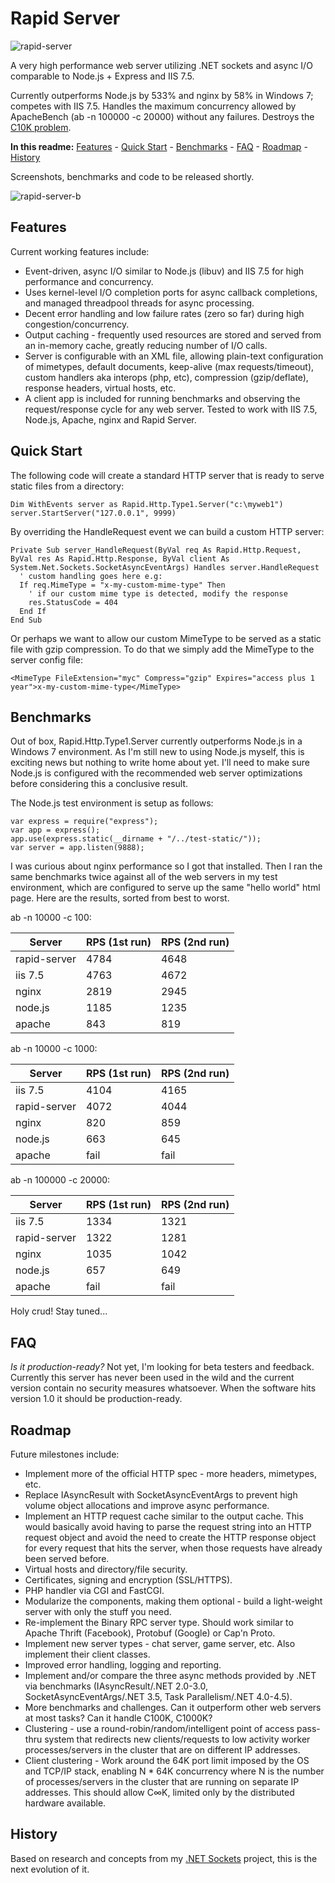 Rapid Server
============

![rapid-server](http://files.glassocean.net/github/rapid-server.jpg)

A very high performance web server utilizing .NET sockets and async I/O comparable to Node.js + Express and IIS 7.5.

Currently outperforms Node.js by 533% and nginx by 58% in Windows 7; competes with IIS 7.5. Handles the maximum concurrency allowed by ApacheBench (ab -n 100000 -c 20000) without any failures. Destroys the [C10K problem](http://en.wikipedia.org/wiki/C10k_problem).

**In this readme:** [Features](#features) - [Quick Start](#quick-start) - [Benchmarks](#benchmarks) - [FAQ](#faq) - [Roadmap](#roadmap) - [History](#history)

Screenshots, benchmarks and code to be released shortly.

![rapid-server-b](http://files.glassocean.net/github/rapid-server-b.jpg)

Features
--------
Current working features include:

* Event-driven, async I/O similar to Node.js (libuv) and IIS 7.5 for high performance and concurrency.
* Uses kernel-level I/O completion ports for async callback completions, and managed threadpool threads for async processing.
* Decent error handling and low failure rates (zero so far) during high congestion/concurrency.
* Output caching - frequently used resources are stored and served from an in-memory cache, greatly reducing number of I/O calls.
* Server is configurable with an XML file, allowing plain-text configuration of mimetypes, default documents, keep-alive (max requests/timeout), custom handlers aka interops (php, etc), compression (gzip/deflate), response headers, virtual hosts, etc.
* A client app is included for running benchmarks and observing the request/response cycle for any web server. Tested to work with IIS 7.5, Node.js, Apache, nginx and Rapid Server.

Quick Start
-----------
The following code will create a standard HTTP server that is ready to serve static files from a directory:

    Dim WithEvents server as Rapid.Http.Type1.Server("c:\myweb1")
    server.StartServer("127.0.0.1", 9999)

By overriding the HandleRequest event we can build a custom HTTP server:

    Private Sub server_HandleRequest(ByVal req As Rapid.Http.Request, ByVal res As Rapid.Http.Response, ByVal client As System.Net.Sockets.SocketAsyncEventArgs) Handles server.HandleRequest
      ' custom handling goes here e.g:
      If req.MimeType = "x-my-custom-mime-type" Then
        ' if our custom mime type is detected, modify the response
        res.StatusCode = 404
      End If
    End Sub

Or perhaps we want to allow our custom MimeType to be served as a static file with gzip compression. To do that we simply add the MimeType to the server config file:

    <MimeType FileExtension="myc" Compress="gzip" Expires="access plus 1 year">x-my-custom-mime-type</MimeType>

Benchmarks
----------
Out of box, Rapid.Http.Type1.Server currently outperforms Node.js in a Windows 7 environment. As I'm still new to using Node.js myself, this is exciting news but nothing to write home about yet. I'll need to make sure Node.js is configured with the recommended web server optimizations before considering this a conclusive result.

The Node.js test environment is setup as follows:

    var express = require("express");
    var app = express();
    app.use(express.static(__dirname + "/../test-static/"));
    var server = app.listen(9888);

I was curious about nginx performance so I got that installed. Then I ran the same benchmarks twice against all of the web servers in my test environment, which are configured to serve up the same "hello world" html page. Here are the results, sorted from best to worst.
    
ab -n 10000 -c 100:

| Server | RPS (1st run) | RPS (2nd run) |
|--------|---------------|---------------|
|rapid-server|4784|4648|
|iis 7.5|4763|4672|
|nginx|2819|2945|
|node.js|1185|1235|
|apache|843|819|

ab -n 10000 -c 1000:

| Server | RPS (1st run) | RPS (2nd run) |
|--------|---------------|---------------|
|iis 7.5|4104|4165|
|rapid-server|4072|4044|
|nginx|820|859|
|node.js|663|645|
|apache|fail|fail|

ab -n 100000 -c 20000:

| Server | RPS (1st run) | RPS (2nd run) |
|--------|---------------|---------------|
|iis 7.5|1334|1321|
|rapid-server|1322|1281|
|nginx|1035|1042|
|node.js|657|649|
|apache|fail|fail|

Holy crud! Stay tuned...

FAQ
---
*Is it production-ready?*
Not yet, I'm looking for beta testers and feedback. Currently this server has never been used in the wild and the current version contain no security measures whatsoever. When the software hits version 1.0 it should be production-ready.

Roadmap
-------
Future milestones include:

* Implement more of the official HTTP spec - more headers, mimetypes, etc.
* Replace IAsyncResult with SocketAsyncEventArgs to prevent high volume object allocations and improve async performance.
* Implement an HTTP request cache similar to the output cache. This would basically avoid having to parse the request string into an HTTP request object and avoid the need to create the HTTP response object for every request that hits the server, when those requests have already been served before.
* Virtual hosts and directory/file security.
* Certificates, signing and encryption (SSL/HTTPS).
* PHP handler via CGI and FastCGI.
* Modularize the components, making them optional - build a light-weight server with only the stuff you need.
* Re-implement the Binary RPC server type. Should work similar to Apache Thrift (Facebook), Protobuf (Google) or Cap'n Proto.
* Implement new server types - chat server, game server, etc. Also implement their client classes.
* Improved error handling, logging and reporting.
* Implement and/or compare the three async methods provided by .NET via benchmarks (IAsyncResult/.NET 2.0-3.0, SocketAsyncEventArgs/.NET 3.5, Task Parallelism/.NET 4.0-4.5).
* More benchmarks and challenges. Can it outperform other web servers at most tasks? Can it handle C100K, C1000K?
* Clustering - use a round-robin/random/intelligent point of access pass-thru system that redirects new clients/requests to low activity worker processes/servers in the cluster that are on different IP addresses.
* Client clustering - Work around the 64K port limit imposed by the OS and TCP/IP stack, enabling N * 64K concurrency where N is the number of processes/servers in the cluster that are running on separate IP addresses. This should allow C∞K, limited only by the distributed hardware available.

History
-------
Based on research and concepts from my [.NET Sockets](https://github.com/perrybutler/dotnetsockets) project, this is the next evolution of it.
